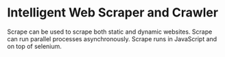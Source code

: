 # Intelligent Web Scraper and Crawler #

Scrape can be used to scrape both static and dynamic websites. Scrape can run parallel processes asynchronously. Scrape runs in JavaScript and on top of selenium. 